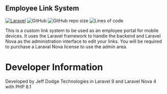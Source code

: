 ## Employee Link System
[![Laravel](https://github.com/jeffdodge/employee-portal/actions/workflows/laravel.yml/badge.svg)](https://github.com/jeffdodge/employee-portal/actions/workflows/laravel.yml)
![GitHub](https://img.shields.io/github/license/jeffdodge/employee-portal)
![GitHub repo size](https://img.shields.io/github/repo-size/jeffdodge/employee-portal)
![Lines of code](https://img.shields.io/tokei/lines/github/jeffdodge/employee-portal)

This is a custom link system to be used as an employee portal for mobile devices.  It uses the Laravel framework to handle the backend and Laravel Nova as the administration interface to edit your links.  You will be required to purchase a Laraval Nova license to use the admin area.

# Developer Information

Developed by Jeff Dodge Technologies in Laravel 9 and Laravel Nova 4 with PHP 8.1
